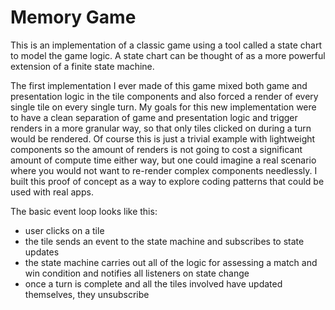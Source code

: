 # Memory Game

This is an implementation of a classic game using a tool called a state chart to model the game logic. A state chart can be thought of as a more powerful extension of a finite state machine.

The first implementation I ever made of this game mixed both game and presentation logic in the tile components and also forced a render of every single tile on every single turn. My goals for this new implementation were to have a clean separation of game and presentation logic and trigger renders in a more granular way, so that only tiles clicked on during a turn would be rendered. Of course this is just a trivial example with lightweight components so the amount of renders is not going to cost a significant amount of compute time either way, but one could imagine a real scenario where you would not want to re-render complex components needlessly. I built this proof of concept as a way to explore coding patterns that could be used with real apps.

The basic event loop looks like this:
- user clicks on a tile
- the tile sends an event to the state machine and subscribes to state updates
- the state machine carries out all of the logic for assessing a match and win condition and notifies all listeners on state change
- once a turn is complete and all the tiles involved have updated themselves, they unsubscribe